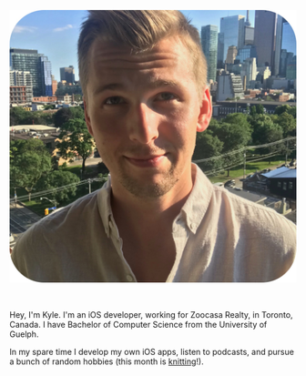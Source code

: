 ![profile picture](../images/me.jpg) 

<br>

Hey, I'm Kyle. I'm an iOS developer, working for Zoocasa Realty, in Toronto, Canada. I have Bachelor of Computer Science from the University of Guelph.

In my spare time I develop my own iOS apps, listen to podcasts, and pursue a bunch of random hobbies (this month is [knitting](https://www.ravelry.com/projects/kylegenoe)!).

